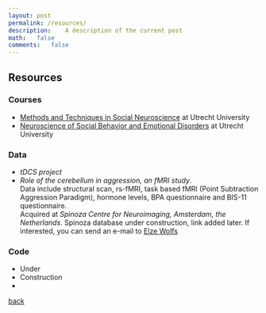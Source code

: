 ```yaml
---
layout: post
permalink: /resources/
description:	A description of the current post
math:	false
comments:	false
---
```

## Resources

### Courses
* [Methods and Techniques in Social Neuroscience](https://osiris-student.uu.nl/#/onderwijscatalogus/extern/cursus?cursuscode=200900352&taal=nl&collegejaar=2021) at Utrecht University
* [Neuroscience of Social Behavior and Emotional Disorders](https://osiris-student.uu.nl/#/onderwijscatalogus/extern/cursus?cursuscode=201300351&taal=nl&collegejaar=2021) at Utrecht University

### Data
* _tDCS project_  
* _Role of the cerebellum in aggression, an fMRI study_.  
Data include structural scan, rs-fMRI, task based fMRI (Point Subtraction Aggression Paradigm), hormone levels, BPA questionnaire and BIS-11 questionnaire.   
Acquired at _Spinoza Centre for Neuroimaging, Amsterdam, the Netherlands_.
Spinoza database under construction, link added later. If interested, you can send an e-mail to [Elze Wolfs](mailto:e.m.l.wolfs@uu.com)

### Code
* Under
* Construction
*


[back](./)
